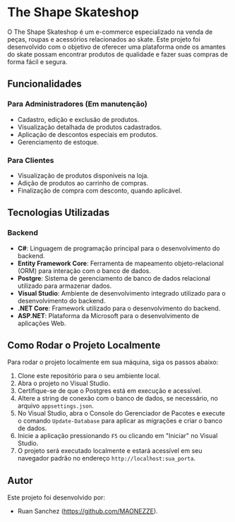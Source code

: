 # The Shape Skateshop

O The Shape Skateshop é um e-commerce especializado na venda de peças, roupas e acessórios relacionados ao skate. Este projeto foi desenvolvido com o objetivo de oferecer uma plataforma onde os amantes do skate possam encontrar produtos de qualidade e fazer suas compras de forma fácil e segura.

## Funcionalidades

### Para Administradores (Em manutenção)
- Cadastro, edição e exclusão de produtos.
- Visualização detalhada de produtos cadastrados.
- Aplicação de descontos especiais em produtos.
- Gerenciamento de estoque.

### Para Clientes
- Visualização de produtos disponíveis na loja.
- Adição de produtos ao carrinho de compras.
- Finalização de compra com desconto, quando aplicável.

## Tecnologias Utilizadas

### Backend
- **C#**: Linguagem de programação principal para o desenvolvimento do backend.
- **Entity Framework Core**: Ferramenta de mapeamento objeto-relacional (ORM) para interação com o banco de dados.
- **Postgre**: Sistema de gerenciamento de banco de dados relacional utilizado para armazenar dados.
- **Visual Studio**: Ambiente de desenvolvimento integrado utilizado para o desenvolvimento do backend.
- **.NET Core**: Framework utilizado para o desenvolvimento do backend.
- **ASP.NET**: Plataforma da Microsoft para o desenvolvimento de aplicações Web.

## Como Rodar o Projeto Localmente

Para rodar o projeto localmente em sua máquina, siga os passos abaixo:

1. Clone este repositório para o seu ambiente local.
2. Abra o projeto no Visual Studio.
3. Certifique-se de que o Postgres está em execução e acessível.
4. Altere a string de conexão com o banco de dados, se necessário, no arquivo `appsettings.json`.
5. No Visual Studio, abra o Console do Gerenciador de Pacotes e execute o comando `Update-Database` para aplicar as migrações e criar o banco de dados.
6. Inicie a aplicação pressionando `F5` ou clicando em "Iniciar" no Visual Studio.
7. O projeto será executado localmente e estará acessível em seu navegador padrão no endereço `http://localhost:sua_porta`.

## Autor

Este projeto foi desenvolvido por:
 - Ruan Sanchez (https://github.com/MAONEZZE).
